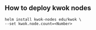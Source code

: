 ## How to deploy kwok nodes 
```
helm install kwok-nodes edu/kwok \
--set kwok.node.count=<Number>

```

